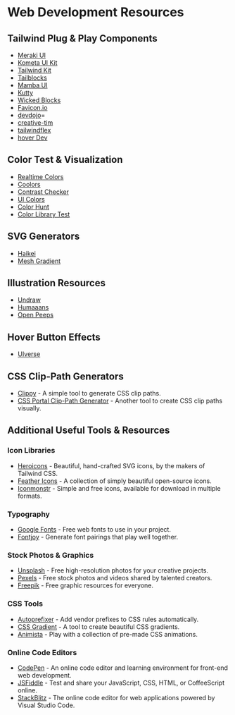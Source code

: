 # Web Development Resources

## Tailwind Plug & Play Components
- [Meraki UI](https://merakiui.com/components)  
- [Kometa UI Kit](https://kitwind.io/products/kometa/components/)  
- [Tailwind Kit](https://www.tailwind-kit.com/components)  
- [Tailblocks](https://tailblocks.cc/) 
- [Mamba UI](https://mambaui.com/)  
- [Kutty](https://kutty.netlify.app/components/) 
- [Wicked Blocks](https://wickedblocks.dev/)  
- [Favicon.io](https://favicon.io/) 
- [devdojo](https://devdojo.com/tails/app)=
- [creative-tim](https://www.creative-tim.com/twcomponents)
- [tailwindflex](https://tailwindflex.com/)
- [hover Dev](https://www.hover.dev/components)


## Color Test & Visualization
- [Realtime Colors](https://www.realtimecolors.com/) 
- [Coolors](https://coolors.co/)  
- [Contrast Checker](https://coolors.co/contrast-checker)  
- [UI Colors](https://uicolors.app/create)  
- [Color Hunt](https://colorhunt.co/)  
- [Color Library Test](https://colorlibrary.ch/test-it/)  




## SVG Generators
- [Haikei](https://haikei.app/) 
- [Mesh Gradient](https://meshgradient.com/)  

## Illustration Resources
- [Undraw](https://undraw.co/) 
- [Humaaans](https://www.humaaans.com/) 
- [Open Peeps](https://www.openpeeps.com/)  

## Hover Button Effects
- [UIverse](https://uiverse.io/elements)  


## CSS Clip-Path Generators
- [Clippy](https://bennettfeely.com/clippy/) - A simple tool to generate CSS clip paths.
- [CSS Portal Clip-Path Generator](https://www.cssportal.com/css-clip-path-generator/) - Another tool to create CSS clip paths visually.

## Additional Useful Tools & Resources

### Icon Libraries
- [Heroicons](https://heroicons.com/) - Beautiful, hand-crafted SVG icons, by the makers of Tailwind CSS.
- [Feather Icons](https://feathericons.com/) - A collection of simply beautiful open-source icons.
- [Iconmonstr](https://iconmonstr.com/) - Simple and free icons, available for download in multiple formats.

### Typography
- [Google Fonts](https://fonts.google.com/) - Free web fonts to use in your project.
- [Fontjoy](https://fontjoy.com/) - Generate font pairings that play well together.

### Stock Photos & Graphics
- [Unsplash](https://unsplash.com/) - Free high-resolution photos for your creative projects.
- [Pexels](https://www.pexels.com/) - Free stock photos and videos shared by talented creators.
- [Freepik](https://www.freepik.com/) - Free graphic resources for everyone.

### CSS Tools
- [Autoprefixer](https://autoprefixer.github.io/) - Add vendor prefixes to CSS rules automatically.
- [CSS Gradient](https://cssgradient.io/) - A tool to create beautiful CSS gradients.
- [Animista](https://animista.net/) - Play with a collection of pre-made CSS animations.

### Online Code Editors
- [CodePen](https://codepen.io/) - An online code editor and learning environment for front-end web development.
- [JSFiddle](https://jsfiddle.net/) - Test and share your JavaScript, CSS, HTML, or CoffeeScript online.
- [StackBlitz](https://stackblitz.com/) - The online code editor for web applications powered by Visual Studio Code.
